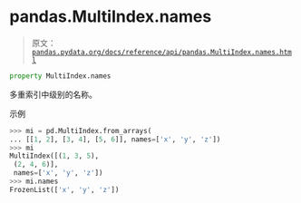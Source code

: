 # pandas.MultiIndex.names

> 原文：[`pandas.pydata.org/docs/reference/api/pandas.MultiIndex.names.html`](https://pandas.pydata.org/docs/reference/api/pandas.MultiIndex.names.html)

```py
property MultiIndex.names
```

多重索引中级别的名称。

示例

```py
>>> mi = pd.MultiIndex.from_arrays(
... [[1, 2], [3, 4], [5, 6]], names=['x', 'y', 'z'])
>>> mi
MultiIndex([(1, 3, 5),
 (2, 4, 6)],
 names=['x', 'y', 'z'])
>>> mi.names
FrozenList(['x', 'y', 'z']) 
```

